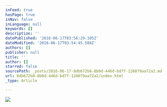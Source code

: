 ```yaml
---
inFeed: true
hasPage: true
inNav: false
inLanguage: null
keywords: []
description: ''
datePublished: '2016-06-17T03:56:29.105Z'
dateModified: '2016-06-17T03:54:45.588Z'
authors: []
publisher: null
title: ''
author: []
starred: false
sourcePath: _posts/2016-06-17-8db672b8-8b0d-446d-bd7f-126079aa72a2.md
url: 8db672b8-8b0d-446d-bd7f-126079aa72a2/index.html
_type: Article

---
```

![](https://the-grid-user-content.s3-us-west-2.amazonaws.com/3467faec-a494-43ac-ab78-fd83206e5e21.jpg)